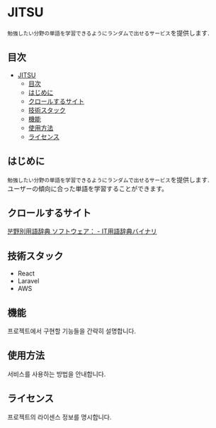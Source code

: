 # JITSU

`勉強したい分野の単語を学習できるようにランダムで出せるサービス`を提供します.

## 目次

- [JITSU](#jitsu)
  - [目次](#目次)
  - [はじめに](#はじめに)
  - [クロールするサイト](#クロールするサイト)
  - [技術スタック](#技術スタック)
  - [機能](#機能)
  - [使用方法](#使用方法)
  - [ライセンス](#ライセンス)

## はじめに

`勉強したい分野の単語を学習できるようにランダムで出せるサービス`を提供します. <br>
ユーザーの傾向に合った単語を学習することができます。

## クロールするサイト

[분野別用語辞典 ソフトウェア： - IT用語辞典バイナリ](https://www.sophia-it.com/word-category/ソフトウェア)

## 技術スタック

- React
- Laravel
- AWS

## 機能

프로젝트에서 구현할 기능들을 간략히 설명합니다.

## 使用方法

서비스를 사용하는 방법을 안내합니다.

## ライセンス

프로젝트의 라이센스 정보를 명시합니다.
